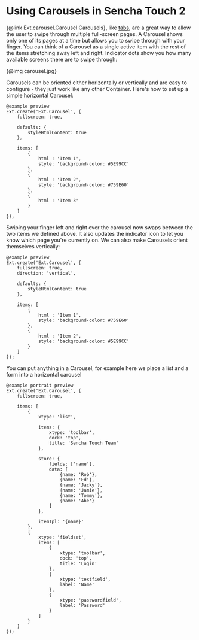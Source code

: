 # Using Carousels in Sencha Touch 2

{@link Ext.carousel.Carousel Carousels}, like [tabs](#!/guide/tabs), are a great way to allow the user to swipe through multiple full-screen pages.
A Carousel shows only one of its pages at a time but allows you to swipe through with your finger. You can think of a
Carousel as a single active item with the rest of the items stretching away left and right. Indicator dots show you how
many available screens there are to swipe through:

{@img carousel.jpg}

Carousels can be oriented either horizontally or vertically and are easy to configure - they just work like any other
Container. Here's how to set up a simple horizontal Carousel:

    @example preview
    Ext.create('Ext.Carousel', {
        fullscreen: true,

        defaults: {
            styleHtmlContent: true
        },

        items: [
            {
                html : 'Item 1',
                style: 'background-color: #5E99CC'
            },
            {
                html : 'Item 2',
                style: 'background-color: #759E60'
            },
            {
                html : 'Item 3'
            }
        ]
    });

Swiping your finger left and right over the carousel now swaps between the two items we defined above. It also updates
the indicator icon to let you know which page you're currently on. We can also make Carousels orient themselves
vertically:

    @example preview
    Ext.create('Ext.Carousel', {
        fullscreen: true,
        direction: 'vertical',

        defaults: {
            styleHtmlContent: true
        },

        items: [
            {
                html : 'Item 1',
                style: 'background-color: #759E60'
            },
            {
                html : 'Item 2',
                style: 'background-color: #5E99CC'
            }
        ]
    });

You can put anything in a Carousel, for example here we place a list and a form into a horizontal carousel

    @example portrait preview
    Ext.create('Ext.Carousel', {
        fullscreen: true,

        items: [
            {
                xtype: 'list',

                items: {
                    xtype: 'toolbar',
                    dock: 'top',
                    title: 'Sencha Touch Team'
                },

                store: {
                    fields: ['name'],
                    data: [
                        {name: 'Rob'},
                        {name: 'Ed'},
                        {name: 'Jacky'},
                        {name: 'Jamie'},
                        {name: 'Tommy'},
                        {name: 'Abe'}
                    ]
                },

                itemTpl: '{name}'
            },
            {
                xtype: 'fieldset',
                items: [
                    {
                        xtype: 'toolbar',
                        dock: 'top',
                        title: 'Login'
                    },
                    {
                        xtype: 'textfield',
                        label: 'Name'
                    },
                    {
                        xtype: 'passwordfield',
                        label: 'Password'
                    }
                ]
            }
        ]
    });
